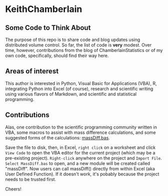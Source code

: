 # KeithChamberlain

## Some Code to Think About

The purpose of this repo is to share code and blog updates using distributed volume control. So far, the list of code is **very** modest. Over time, however, contributions from the blog of ChamberlainStatistics or of my own code, specifically, should find their way here.

## Areas of interest

This author is interested in Python, Visual Basic for Applications (VBA), R, integrating Python into Excel (of course), research and scientific writing using various flavors of Markdown, and scientific and statistical programming.

## Contributions
Alas, one contribution to the scientific programming community written in VBA, some macros to assist with mass difference calculations, and some suggested forms of the calculations: [massDiff.bas](https://github.com/KeithChamberlain/KeithChamberlain/blob/master/massDiff.bas "Click to open massDiff.bas on GitHub"). 

Save the file to disk, then, in Excel, `right click` on a worksheet and click `View Code` to open the VBA editor for the current project (which may be a pre-existing project). `Right-click` anywhere on the project and `Import File`. `Select MassDiff.bas` to open, and a new module will be created called "massDiff". Now users can call massDiff() directly from within Excel (aka User Defined Function). If it doesn't work, it's pobably because the project needs to be trusted first. 

Cheers!
